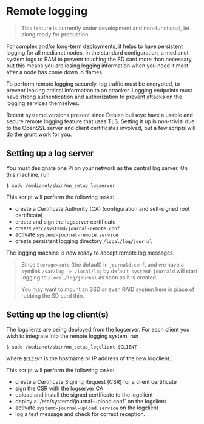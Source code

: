 # Remote logging

> This feature is currently under development and non-functional, let along
> ready for production.

For complex and/or long-term deployments, it helps to have persistent
logging for all medianet nodes. In the standard configuration, a medianet
system logs to RAM to prevent touching the SD card more than necessary, but
this means you are losing logging information when you need it most: after a
node has come down in flames.

To perform remote logging securely, log traffic must be encrypted, to
prevent leaking critical information to an attacker. Logging endpoints must
have strong authentication and authorization to prevent attacks on the
logging services themselves.

Recent systemd versions present since Debian bullseye have a usable and
secure remote logging feature that uses TLS.
Setting it up is non-trivial due to the OpenSSL server and client certificates
involved, but a few scripts will do the grunt work for you.


## Setting up a log server

You must designate one Pi on your network as the central log server. On this
machine, run
```
$ sudo /medianet/sbin/mn_setup_logserver
```
This script will perform the following tasks:
* create a Certificate Authority (CA) (configuration and self-signed root certificate)
* create and sign the logserver certificate
* create `/etc/systemd/journal-remote.conf`
* activate `systemd-journal-remote.service`
* create persistent logging directory `/local/log/journal`

The logging machine is now ready to accept remote log messages.

> Since `Storage=auto` (the default) in `journald.conf`, and we have a
> symlink `/var/log -> /local/log` by default, `systemd-journald`
> will start logging to `/local/log/journal` as soon as it is created.
>
> You may want to mount an SSD or even RAID system here in place of rubbing
> the SD card thin.


## Setting up the log client(s)

The logclients are being deployed from the logserver. For each client you
wish to integrate into the remote logging system, run
```
$ sudo /medianet/sbin/mn_setup_logclient $CLIENT
```
where `$CLIENT` is the hostname or IP address of the new logclient..

This script will perform the following tasks:
* create a Certificate Signing Request (CSR) for a client certificate
* sign the CSR with the logserver CA
* upload and install the signed certificate to the logclient
* deploy a '/etc/systemd/journal-upload.conf` on the logclient
* activate `systemd-journal-upload.service` on the logclient
* log a test message and check for correct reception.

